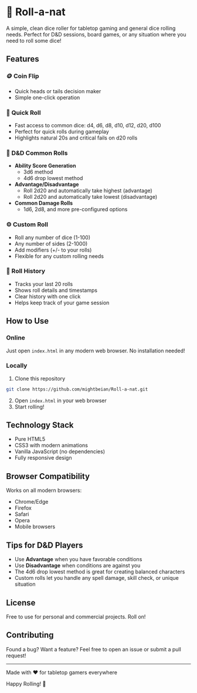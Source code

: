# 🎲 Roll-a-nat

A simple, clean dice roller for tabletop gaming and general dice rolling needs. Perfect for D&D sessions, board games, or any situation where you need to roll some dice!

## Features

### 🪙 Coin Flip
- Quick heads or tails decision maker
- Simple one-click operation

### 🎲 Quick Roll
- Fast access to common dice: d4, d6, d8, d10, d12, d20, d100
- Perfect for quick rolls during gameplay
- Highlights natural 20s and critical fails on d20 rolls

### 🐉 D&D Common Rolls
- **Ability Score Generation**
  - 3d6 method
  - 4d6 drop lowest method
- **Advantage/Disadvantage**
  - Roll 2d20 and automatically take highest (advantage)
  - Roll 2d20 and automatically take lowest (disadvantage)
- **Common Damage Rolls**
  - 1d6, 2d8, and more pre-configured options

### ⚙️ Custom Roll
- Roll any number of dice (1-100)
- Any number of sides (2-1000)
- Add modifiers (+/- to your rolls)
- Flexible for any custom rolling needs

### 📜 Roll History
- Tracks your last 20 rolls
- Shows roll details and timestamps
- Clear history with one click
- Helps keep track of your game session

## How to Use

### Online
Just open `index.html` in any modern web browser. No installation needed!

### Locally
1. Clone this repository
```bash
git clone https://github.com/mightbeian/Roll-a-nat.git
```
2. Open `index.html` in your web browser
3. Start rolling!

## Technology Stack
- Pure HTML5
- CSS3 with modern animations
- Vanilla JavaScript (no dependencies)
- Fully responsive design

## Browser Compatibility
Works on all modern browsers:
- Chrome/Edge
- Firefox
- Safari
- Opera
- Mobile browsers

## Tips for D&D Players
- Use **Advantage** when you have favorable conditions
- Use **Disadvantage** when conditions are against you
- The 4d6 drop lowest method is great for creating balanced characters
- Custom rolls let you handle any spell damage, skill check, or unique situation

## License
Free to use for personal and commercial projects. Roll on!

## Contributing
Found a bug? Want a feature? Feel free to open an issue or submit a pull request!

---

Made with ❤️ for tabletop gamers everywhere

Happy Rolling! 🎲